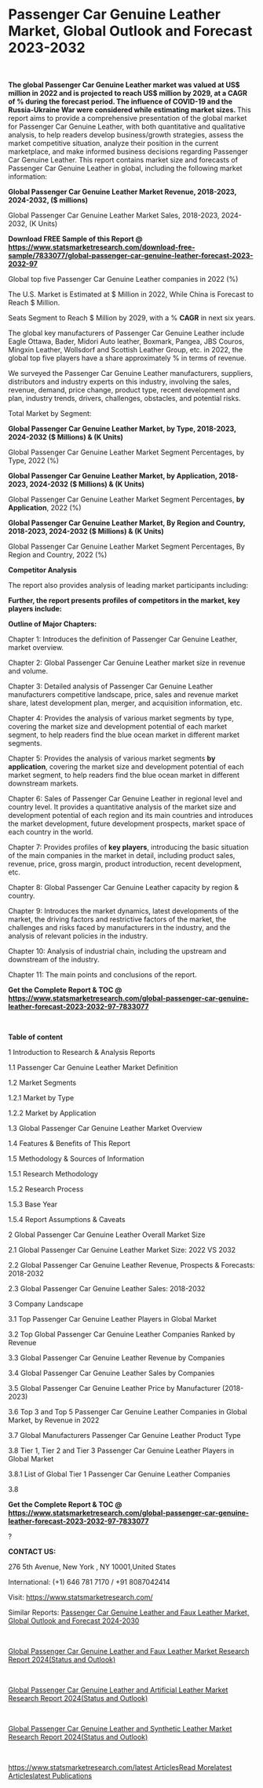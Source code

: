 <h1>Passenger Car Genuine Leather Market, Global Outlook and Forecast 2023-2032</h1><br/><p><strong>The global Passenger Car Genuine Leather market was valued at US$ million in 2022 and is projected to reach US$ million by 2029, at a <strong>CAGR</strong> of % during the forecast period. The influence of COVID-19 and the Russia-Ukraine War were considered while estimating market sizes. </strong>This report aims to provide a comprehensive presentation of the global market for Passenger Car Genuine Leather, with both quantitative and qualitative analysis, to help readers develop business/growth strategies, assess the market competitive situation, analyze their position in the current marketplace, and make informed business decisions regarding Passenger Car Genuine Leather. This report contains market size and forecasts of Passenger Car Genuine Leather in global, including the following market information:</p>
 
 
 
 <p><strong>Global Passenger Car Genuine Leather Market Revenue, 2018-2023, 2024-2032, ($ millions)</strong></p>
 
 
 
 <p>Global Passenger Car Genuine Leather Market Sales, 2018-2023, 2024-2032, (K Units)</p>
 
 
 
 <p><strong>Download FREE Sample of this Report @ <a href="https://www.statsmarketresearch.com/download-free-sample/7833077/global-passenger-car-genuine-leather-forecast-2023-2032-97">https://www.statsmarketresearch.com/download-free-sample/7833077/global-passenger-car-genuine-leather-forecast-2023-2032-97</a></strong></p>
 
 
 
 <p>Global top five Passenger Car Genuine Leather companies in 2022 (%)</p>
 
 
 
 <p>The U.S. Market is Estimated at $ Million in 2022, While China is Forecast to Reach $ Million.</p>
 
 
 
 <p>Seats Segment to Reach $ Million by 2029, with a % <strong>CAGR</strong> in next six years.</p>
 
 
 
 <p>The global key manufacturers of Passenger Car Genuine Leather include Eagle Ottawa, Bader, Midori Auto leather, Boxmark, Pangea, JBS Couros, Mingxin Leather, Wollsdorf and Scottish Leather Group, etc. in 2022, the global top five players have a share approximately % in terms of revenue.</p>
 
 
 
 <p>We surveyed the Passenger Car Genuine Leather manufacturers, suppliers, distributors and industry experts on this industry, involving the sales, revenue, demand, price change, product type, recent development and plan, industry trends, drivers, challenges, obstacles, and potential risks.</p>
 
 
 
 <p>Total Market by Segment:</p>
 
 
 
 <p><strong>Global Passenger Car Genuine Leather Market, by Type, 2018-2023, 2024-2032 ($ Millions) & (K Units)</strong></p>
 
 
 
 <p>Global Passenger Car Genuine Leather Market Segment Percentages, by Type, 2022 (%)</p>
 
 
 
 <p><strong>Global Passenger Car Genuine Leather Market, <strong>by Application</strong>, 2018-2023, 2024-2032 ($ Millions) & (K Units)</strong></p>
 
 
 
 <p>Global Passenger Car Genuine Leather Market Segment Percentages, <strong>by Application</strong>, 2022 (%)</p>
 
 
 
 <p><strong>Global Passenger Car Genuine Leather Market, By Region and Country, 2018-2023, 2024-2032 ($ Millions) & (K Units)</strong></p>
 
 
 
 <p>Global Passenger Car Genuine Leather Market Segment Percentages, By Region and Country, 2022 (%)</p>
 
 
 
 <p><strong>Competitor Analysis</strong></p>
 
 
 
 <p>The report also provides analysis of leading market participants including:</p>
 
 
 
 <p><strong>Further, the report presents profiles of competitors in the market, <strong>key players</strong> include:</strong></p>
 
 
 
 <p><strong>Outline of Major Chapters:</strong></p>
 
 
 
 <p>Chapter 1: Introduces the definition of Passenger Car Genuine Leather, market overview.</p>
 
 
 
 <p>Chapter 2: Global Passenger Car Genuine Leather market size in revenue and volume.</p>
 
 
 
 <p>Chapter 3: Detailed analysis of Passenger Car Genuine Leather manufacturers competitive landscape, price, sales and revenue market share, latest development plan, merger, and acquisition information, etc.</p>
 
 
 
 <p>Chapter 4: Provides the analysis of various market segments by type, covering the market size and development potential of each market segment, to help readers find the blue ocean market in different market segments.</p>
 
 
 
 <p>Chapter 5: Provides the analysis of various market segments <strong>by application</strong>, covering the market size and development potential of each market segment, to help readers find the blue ocean market in different downstream markets.</p>
 
 
 
 <p>Chapter 6: Sales of Passenger Car Genuine Leather in regional level and country level. It provides a quantitative analysis of the market size and development potential of each region and its main countries and introduces the market development, future development prospects, market space of each country in the world.</p>
 
 
 
 <p>Chapter 7: Provides profiles of <strong>key players</strong>, introducing the basic situation of the main companies in the market in detail, including product sales, revenue, price, gross margin, product introduction, recent development, etc.</p>
 
 
 
 <p>Chapter 8: Global Passenger Car Genuine Leather capacity by region & country.</p>
 
 
 
 <p>Chapter 9: Introduces the market dynamics, latest developments of the market, the driving factors and restrictive factors of the market, the challenges and risks faced by manufacturers in the industry, and the analysis of relevant policies in the industry.</p>
 
 
 
 <p>Chapter 10: Analysis of industrial chain, including the upstream and downstream of the industry.</p>
 
 
 
 <p>Chapter 11: The main points and conclusions of the report.</p>
 
 
 
 <div><b>Get the Complete Report & TOC @ <a href="https://www.statsmarketresearch.com/global-passenger-car-genuine-leather-forecast-2023-2032-97-7833077">https://www.statsmarketresearch.com/global-passenger-car-genuine-leather-forecast-2023-2032-97-7833077</a></b></div>
 
 
 
 <p><br />
 
 <b>Table of content</b></p>
 
 
 
 <p>1 Introduction to Research & Analysis Reports<br />
 
 1.1 Passenger Car Genuine Leather Market Definition<br />
 
 1.2 Market Segments<br />
 
 1.2.1 Market by Type<br />
 
 1.2.2 Market by Application<br />
 
 1.3 Global Passenger Car Genuine Leather Market Overview<br />
 
 1.4 Features & Benefits of This Report<br />
 
 1.5 Methodology & Sources of Information<br />
 
 1.5.1 Research Methodology<br />
 
 1.5.2 Research Process<br />
 
 1.5.3 Base Year<br />
 
 1.5.4 Report Assumptions & Caveats<br />
 
 2 Global Passenger Car Genuine Leather Overall Market Size<br />
 
 2.1 Global Passenger Car Genuine Leather Market Size: 2022 VS 2032<br />
 
 2.2 Global Passenger Car Genuine Leather Revenue, Prospects & Forecasts: 2018-2032<br />
 
 2.3 Global Passenger Car Genuine Leather Sales: 2018-2032<br />
 
 3 Company Landscape<br />
 
 3.1 Top Passenger Car Genuine Leather Players in Global Market<br />
 
 3.2 Top Global Passenger Car Genuine Leather Companies Ranked by Revenue<br />
 
 3.3 Global Passenger Car Genuine Leather Revenue by Companies<br />
 
 3.4 Global Passenger Car Genuine Leather Sales by Companies<br />
 
 3.5 Global Passenger Car Genuine Leather Price by Manufacturer (2018-2023)<br />
 
 3.6 Top 3 and Top 5 Passenger Car Genuine Leather Companies in Global Market, by Revenue in 2022<br />
 
 3.7 Global Manufacturers Passenger Car Genuine Leather Product Type<br />
 
 3.8 Tier 1, Tier 2 and Tier 3 Passenger Car Genuine Leather Players in Global Market<br />
 
 3.8.1 List of Global Tier 1 Passenger Car Genuine Leather Companies<br />
 
 3.8</p>
 
 
 
 <div><b>Get the Complete Report & TOC @ <a href="https://www.statsmarketresearch.com/global-passenger-car-genuine-leather-forecast-2023-2032-97-7833077">https://www.statsmarketresearch.com/global-passenger-car-genuine-leather-forecast-2023-2032-97-7833077</a></b></div>
 
 
 
 <p>? </p>
 
 
 
 <p><b>CONTACT US:</b><br />
 
 276 5th Avenue, New York , NY 10001,United States<br />
 
 International: (+1) 646 781 7170 / +91 8087042414<br />
 
 Visit: <a href="https://www.statsmarketresearch.com/">https://www.statsmarketresearch.com/</a><br />
 
 Similar Reports: <a href="https://www.statsmarketresearch.com/global-passenger-car-genuine-leather-forecast-2023-2032-97-7833077">Passenger Car Genuine Leather and Faux Leather Market, Global Outlook and Forecast 2024-2030</a><br />
 
 <br />
 
 <a href="https://www.statsmarketresearch.com/global-passenger-car-genuine-leather-forecast-2023-2032-97-7833077">Global Passenger Car Genuine Leather and Faux Leather Market Research Report 2024(Status and Outlook)</a><br />
 
 <br />
 
 <a href="https://www.statsmarketresearch.com/global-passenger-car-genuine-leather-forecast-2023-2032-97-7833077">Global Passenger Car Genuine Leather and Artificial Leather Market Research Report 2024(Status and Outlook)</a><br />
 
 <br />
 
 <a href="https://www.statsmarketresearch.com/global-passenger-car-genuine-leather-forecast-2023-2032-97-7833077">Global Passenger Car Genuine Leather and Synthetic Leather Market Research Report 2024(Status and Outlook)</a><br />
 
 <br />
 
 <a href="https://gyeongbokgung.com">https://www.statsmarketresearch.com/</a><a href="https://hallyeomaritime.com">latest Articles</a><a href="https://jingwansa.com">Read More</a><a href="https://nguoiviet.jp/">latest Articles</a><a href="https://www.intelmarketresearch.com/">latest Publications</a></p>
